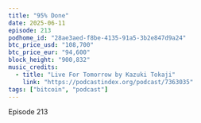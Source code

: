 ```yaml
---
title: "95% Done"
date: 2025-06-11
episode: 213
podhome_id: "28ae3aed-f8be-4135-91a5-3b2e847d9a24"
btc_price_usd: "108,700"
btc_price_eur: "94,600"
block_height: "900,832"
music_credits:
  - title: "Live For Tomorrow by Kazuki Tokaji"
    link: "https://podcastindex.org/podcast/7363035"
tags: ["bitcoin", "podcast"]
---
```


Episode 213
